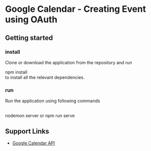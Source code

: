 # Google Calendar - Creating Event using OAuth

## Getting started 

### install 

Clone or download the application from the repository and run<br/>

npm install<br/>
to install all the relevant dependencies.

### run
Run the application using following commands<br/><br/>

nodemon server 
or 
npm run serve 

## Support Links

* [Google Calendar API](https://developers.google.com/calendar/overview)
